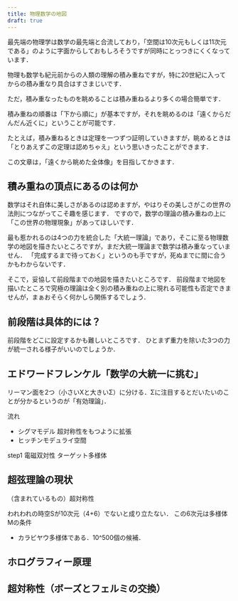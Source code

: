 ```yaml
---
title: 物理数学の地図
draft: true
---
```


最先端の物理学は数学の最先端と合流しており，「空間は10次元もしくは11次元である」のように字面からしておもしろそうですが同時にとっつきにくくなっています．

物理も数学も紀元前からの人類の理解の積み重ねですが，特に20世紀に入ってからの積み重なり具合はすさまじいです．

ただ，積み重なったものを眺めることは積み重ねるより多くの場合簡単です．

積み重ねの順番は「下から順に」が基本ですが，それを眺めるのは「遠くからだんだん近くに」ということが可能です．

たとえば，積み重ねるときは定理を一つずつ証明していきますが，眺めるときは「とりあえずこの定理は認めちゃえ」という思いきったことができます．

この文章は，「遠くから眺めた全体像」を目指してかきます．

## 積み重ねの頂点にあるのは何か
数学はそれ自体に美しさがあるのは認めますが，やはりその美しさがこの世界の法則につながってこそ趣を感じます．
ですので，数学の理論の積み重ねの上に「この世界の物理現象」があってほしいです．

最も惹かれるのは4つの力を統合した「大統一理論」であり，そこに至る物理数学の地図を描きたいところですが，まだ大統一理論まで数学は積み重なっていません．
「完成するまで待っておく」というのも手ですが，死ぬまでに間に合うかもわからないです．

そこで，妥協して前段階までの地図を描きたいところです．
前段階まで地図を描いたところで究極の理論は全く別の積み重ねの上に現れる可能性も否定できませんが，まぁおそらく何かしら関係するでしょう．

## 前段階は具体的には？
前段階をどこに設定するかも難しいところです．
ひとまず重力を除いた3つの力が統一される様子がいいのでしょうか．

## エドワードフレンケル「数学の大統一に挑む」

リーマン面を2つ（小さいXと大きいΣ）に分ける．Σに注目するとだいたいのことが分かるというのが「有効理論」．

流れ
- シグマモデル
超対称性をもつように拡張
- ヒッチンモデュライ空間

step1 電磁双対性
ターゲット多様体

## 超弦理論の現状
（含まれているもの）超対称性

われわれの時空Sが10次元（4+6）でないと成り立たない．
この6次元は多様体Mの条件
- カラビヤウ多様体である．10^500個の候補．

## ホログラフィー原理



## 超対称性（ボーズとフェルミの交換）
